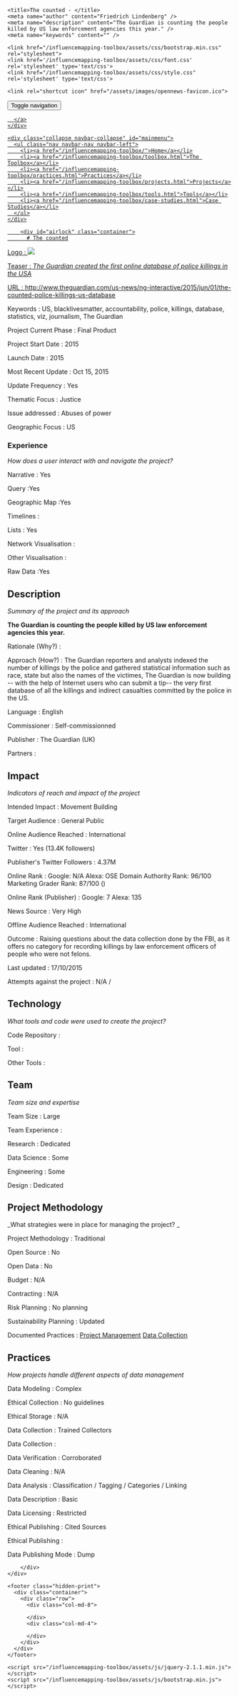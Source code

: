 <!DOCTYPE html>
<html>
  <head>
    <meta charset="utf-8">
    <meta http-equiv="X-UA-Compatible" content="IE=edge,chrome=1">
    <meta name="viewport" content="width=device-width, initial-scale=1.0">

    <title>The counted - </title>
    <meta name="author" content="Friedrich Lindenberg" />
    <meta name="description" content="The Guardian is counting the people killed by US law enforcement agencies this year." />
    <meta name="keywords" content="" />

    <link href="/influencemapping-toolbox/assets/css/bootstrap.min.css" rel="stylesheet">
    <link href='/influencemapping-toolbox/assets/css/font.css' rel='stylesheet' type='text/css'>
    <link href="/influencemapping-toolbox/assets/css/style.css" rel='stylesheet' type='text/css'>

    <link rel="shortcut icon" href="/assets/images/opennews-favicon.ico">
  </head>
  <body>
    <div id="page">
      <nav class="navbar navbar-default navbar-static-top" role="navigation">
  <div class="container">
    <div class="navbar-header">
      <button type="button" class="navbar-toggle" data-toggle="collapse"
        data-target="#mainmenu">
        <span class="sr-only">Toggle navigation</span>
        <span class="icon-bar"></span>
        <span class="icon-bar"></span>
        <span class="icon-bar"></span>
      </button>
      <a class="navbar-brand" href="/">
        
      </a>
    </div>

    <div class="collapse navbar-collapse" id="mainmenu">
      <ul class="nav navbar-nav navbar-left">
        <li><a href="/influencemapping-toolbox/">Home</a></li>
        <li><a href="/influencemapping-toolbox/toolbox.html">The Toolbox</a></li>
        <li><a href="/influencemapping-toolbox/practices.html">Practices</a></li>
        <li><a href="/influencemapping-toolbox/projects.html">Projects</a></li>
        <li><a href="/influencemapping-toolbox/tools.html">Tools</a></li>
        <li><a href="/influencemapping-toolbox/case-studies.html">Case Studies</a></li>
      </ul>
    </div>
  </div>
</nav>

        <div id="airlock" class="container">
          # The counted

Logo
: ![](N/A)

Teaser
: _The Guardian created the first online database of police killings in the USA_

URL
:
http://www.theguardian.com/us-news/ng-interactive/2015/jun/01/the-counted-police-killings-us-database


Keywords
: US, blacklivesmatter, accountability, police, killings, database, statistics, viz, journalism, The Guardian



Project Current Phase
: Final Product

	

Project Start Date
: 2015



Launch Date
: 2015



Most Recent Update
: Oct 15, 2015



Update Frequency
: Yes



Thematic Focus
: Justice



Issue addressed
: Abuses of power



Geographic Focus
: US


### Experience

_How does a user interact with and navigate the project?_

Narrative
: Yes 

Query
:Yes
 

Geographic Map
:Yes  

Timelines
:  

Lists
: Yes 

Network Visualisation
:  

Other Visualisation
:   

Raw Data 
:Yes

## Description

_Summary of the project and its approach_

__The Guardian is counting the people killed by US law enforcement agencies this year.__


Rationale (Why?)
: 



Approach (How?)
: The Guardian reporters and analysts indexed the number of killings by the police and gathered statistical information such as race, state but also the names of the victimes, The Guardian is now building -- with the help of Internet users who can submit a tip-- the very first database of all the killings and indirect casualties committed by the police in the US.



Language
: English



Commissioner
: Self-commissionned



Publisher
: The Guardian (UK)



Partners
: 


## Impact

_Indicators of reach and impact of the project_

Intended Impact
: Movement Building



Target Audience
: General Public



Online Audience Reached
: International



Twitter
: Yes (13.4K followers)



Publisher's Twitter Followers
: 4.37M



Online Rank
:  Google: N/A   Alexa:   OSE Domain Authority Rank: 96/100 Marketing Grader Rank: 87/100 ()


Online Rank (Publisher)
:  Google: 7  Alexa: 135



News Source
: Very High



Offline Audience Reached
: International



Outcome
: Raising questions about the data collection done by the FBI, as it offers no category for recording killings by law enforcement officers of people who were not felons.



Last updated
: 17/10/2015


Attempts against the project
: N/A  / 


## Technology

_What tools and code were used to create the project?_

Code Repository
: []()



Tool
: 



Other Tools
: 


## Team

_Team size and expertise_

Team Size
: Large



Team Experience
:  

Research
: Dedicated 

Data Science
: Some 

Engineering
:  Some

Design
: Dedicated


## Project Methodology

_What strategies were in place for managing the project? _

Project Methodology
: Traditional



Open Source
: No



Open Data
: No



Budget
: N/A



Contracting
: N/A



Risk Planning
: No planning



Sustainability Planning
: Updated


Documented Practices
: [Project Management](http://www.theguardian.com/us-news/ng-interactive/2015/jun/01/about-the-counted) [Data Collection](http://www.theguardian.com/us-news/ng-interactive/2015/jun/01/about-the-counted) []()


## Practices

_How projects handle different aspects of data management_

Data Modeling
: Complex



Ethical Collection
: No guidelines



Ethical Storage
: N/A



Data Collection
: Trained Collectors



Data Collection
: 



Data Verification
: Corroborated



Data Cleaning
: N/A



Data Analysis
: Classification / Tagging / Categories / Linking



Data Description
: Basic



Data Licensing
: Restricted



Ethical Publishing
: Cited Sources



Ethical Publishing
: 



Data Publishing Mode
: Dump

        </div>
    </div>

    <footer class="hidden-print">
      <div class="container">
        <div class="row">
          <div class="col-md-8">
            
          </div>
          <div class="col-md-4">
            
          </div>
        </div>
      </div>
    </footer>

    <script src="/influencemapping-toolbox/assets/js/jquery-2.1.1.min.js"></script>
    <script src="/influencemapping-toolbox/assets/js/bootstrap.min.js"></script>
  </body>
</html>
